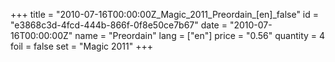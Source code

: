 +++
title = "2010-07-16T00:00:00Z_Magic_2011_Preordain_[en]_false"
id = "e3868c3d-4fcd-444b-866f-0f8e50ce7b67"
date = "2010-07-16T00:00:00Z"
name = "Preordain"
lang = ["en"]
price = "0.56"
quantity = 4
foil = false
set = "Magic 2011"
+++
